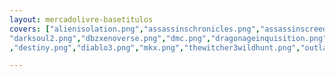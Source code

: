 ```yaml
---
layout: mercadolivre-basetitulos
covers: ["alienisolation.png","assassinschronicles.png","assassinscreedunity.png","battlefieldhardline.png","callofdutyghosts.png",
"darksoul2.png","dbzxenoverse.png","dmc.png","dragonageinquisition.png","dyinglight.png","evolve.png","farcry4.png"
,"destiny.png","diablo3.png","mkx.png","thewitcher3wildhunt.png","outlast.png","projectcars.png","ryse.png","sainsts.png","shadowofmordor.png","sunset.png","theevilwithin.png","batmanarkhamknight.png","homemaranha.png","borderlands.png","halo.png","laracroft.png","legobatman.png","ori.png","sleepingdog.png","snitperelite.png","whatdog.png", "lordsoffallen.png" ]

---
```


